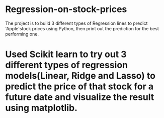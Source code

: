 # Regression-on-stock-prices
The project is to build 3 different types of Regression lines to predict 'Apple'stock prices using Python, then print out the prediction for the best performing one.

# Used <b>Scikit learn</b> to try out 3 different types of regression models(Linear, Ridge and Lasso) to predict the price of that stock for a future date and visualize the result using matplotlib.

